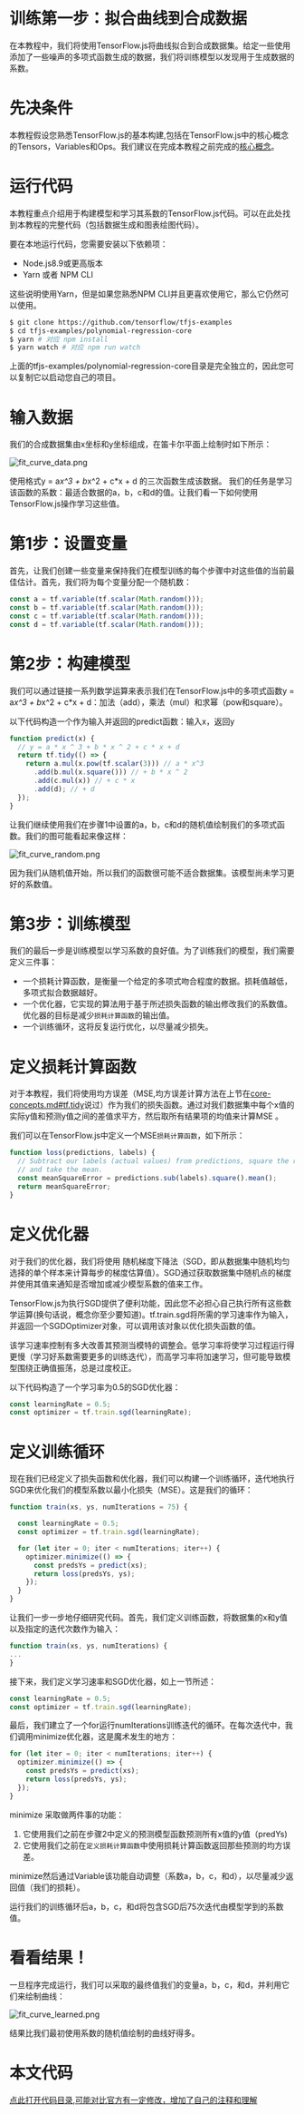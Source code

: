 # 训练第一步：拟合曲线到合成数据
在本教程中，我们将使用TensorFlow.js将曲线拟合到合成数据集。给定一些使用添加了一些噪声的多项式函数生成的数据，我们将训练模型以发现用于生成数据的系数。

# 先决条件
本教程假设您熟悉TensorFlow.js的基本构建,包括在TensorFlow.js中的核心概念的Tensors，Variables和Ops。我们建议在完成本教程之前完成的[核心概念](./core-concepts.md)。

# 运行代码
本教程重点介绍用于构建模型和学习其系数的TensorFlow.js代码。可以在此处找到本教程的完整代码（包括数据生成和图表绘图代码）。

要在本地运行代码，您需要安装以下依赖项：
* Node.js8.9或更高版本
* Yarn 或者 NPM CLI

这些说明使用Yarn，但是如果您熟悉NPM CLI并且更喜欢使用它，那么它仍然可以使用。
```sh
$ git clone https://github.com/tensorflow/tfjs-examples
$ cd tfjs-examples/polynomial-regression-core
$ yarn # 对应 npm install
$ yarn watch # 对应 npm run watch
```
上面的tfjs-examples/polynomial-regression-core目录是完全独立的，因此您可以复制它以启动您自己的项目。

# 输入数据
我们的合成数据集由x坐标和y坐标组成，在笛卡尔平面上绘制时如下所示：

![fit_curve_data.png](./pics/fit_curve_data.png)

使用格式y = a*x^3 + b*x^2 + c*x + d 的三次函数生成该数据。
我们的任务是学习该函数的系数：最适合数据的a，b，c和d的值。让我们看一下如何使用TensorFlow.js操作学习这些值。

# 第1步：设置变量
首先，让我们创建一些变量来保持我们在模型训练的每个步骤中对这些值的当前最佳估计。首先，我们将为每个变量分配一个随机数：
```js
const a = tf.variable(tf.scalar(Math.random()));
const b = tf.variable(tf.scalar(Math.random()));
const c = tf.variable(tf.scalar(Math.random()));
const d = tf.variable(tf.scalar(Math.random()));
```

# 第2步：构建模型

我们可以通过链接一系列数学运算来表示我们在TensorFlow.js中的多项式函数y = a*x^3 + b*x^2 + c*x + d：加法（add），乘法（mul）和求幂（pow和square）。

以下代码构造一个作为输入并返回的predict函数：输入x，返回y

```js
function predict(x) {
  // y = a * x ^ 3 + b * x ^ 2 + c * x + d
  return tf.tidy(() => {
    return a.mul(x.pow(tf.scalar(3))) // a * x^3
      .add(b.mul(x.square())) // + b * x ^ 2
      .add(c.mul(x)) // + c * x
      .add(d); // + d
  });
}
```

让我们继续使用我们在步骤1中设置的a，b，c和d的随机值绘制我们的多项式函数。我们的图可能看起来像这样：

![fit_curve_random.png](./pics/fit_curve_random.png)

因为我们从随机值开始，所以我们的函数很可能不适合数据集。该模型尚未学习更好的系数值。

# 第3步：训练模型
我们的最后一步是训练模型以学习系数的良好值。为了训练我们的模型，我们需要定义三件事：
* 一个损耗计算函数，是衡量一个给定的多项式吻合程度的数据。损耗值越低，多项式拟合数据越好。
* 一个优化器，它实现的算法用于基于所述损失函数的输出修改我们的系数值。优化器的目标是减少`损耗计算函数`的输出值。
* 一个训练循环，这将反复运行优化，以尽量减少损失。

# 定义损耗计算函数
对于本教程，我们将使用均方误差（MSE,均方误差计算方法在上节在[core-concepts.md#tf.tidy](./core-concepts.md#tftidy)说过）作为我们的损失函数。通过对我们数据集中每个x值的实际y值和预测y值之间的差值求平方，然后取所有结果项的均值来计算MSE 。

我们可以在TensorFlow.js中定义一个MSE`损耗计算函数`，如下所示：
```js
function loss(predictions, labels) {
  // Subtract our labels (actual values) from predictions, square the results,
  // and take the mean.
  const meanSquareError = predictions.sub(labels).square().mean();
  return meanSquareError;
}
```

# 定义优化器
对于我们的优化器，我们将使用 随机梯度下降法（SGD，即从数据集中随机均匀选择的单个样本来计算每步的梯度估算值）。SGD通过获取数据集中随机点的梯度并使用其值来通知是否增加或减少模型系数的值来工作。

TensorFlow.js为执行SGD提供了便利功能，因此您不必担心自己执行所有这些数学运算(换句话说，概念你至少要知道)。tf.train.sgd将所需的学习速率作为输入，并返回一个SGDOptimizer对象，可以调用该对象以优化损失函数的值。

该学习速率控制有多大改善其预测当模特的调整会。低学习率将使学习过程运行得更慢（学习好系数需要更多的训练迭代），而高学习率将加速学习，但可能导致模型围绕正确值振荡，总是过度校正。

以下代码构造了一个学习率为0.5的SGD优化器：
```js
const learningRate = 0.5;
const optimizer = tf.train.sgd(learningRate);
```

# 定义训练循环
现在我们已经定义了损失函数和优化器，我们可以构建一个训练循环，迭代地执行SGD来优化我们的模型系数以最小化损失（MSE）。这是我们的循环：
```js
function train(xs, ys, numIterations = 75) {

  const learningRate = 0.5;
  const optimizer = tf.train.sgd(learningRate);

  for (let iter = 0; iter < numIterations; iter++) {
    optimizer.minimize(() => {
      const predsYs = predict(xs);
      return loss(predsYs, ys);
    });
  }
}
```

让我们一步一步地仔细研究代码。首先，我们定义训练函数，将数据集的x和y值以及指定的迭代次数作为输入：

```js
function train(xs, ys, numIterations) {
...
}
```
接下来，我们定义学习速率和SGD优化器，如上一节所述：
```js
const learningRate = 0.5;
const optimizer = tf.train.sgd(learningRate);
```
最后，我们建立了一个for运行numIterations训练迭代的循环。在每次迭代中，我们调用minimize优化器，这是魔术发生的地方：
```js
for (let iter = 0; iter < numIterations; iter++) {
  optimizer.minimize(() => {
    const predsYs = predict(xs);
    return loss(predsYs, ys);
  });
}
```
minimize 采取做两件事的功能：
1. 它使用我们之前在步骤2中定义的预测模型函数预测所有x值的y值（predYs)
2. 它使用我们之前在`定义损耗计算函数`中使用损耗计算函数返回那些预测的均方误差。

minimize然后通过Variable该功能自动调整（系数a，b，c，和d），以尽量减少返回值（我们的损耗）。

运行我们的训练循环后a，b，c，和d将包含SGD后75次迭代由模型学到的系数值。

# 看看结果！
一旦程序完成运行，我们可以采取的最终值我们的变量a，b，c，和d，并利用它们来绘制曲线：

![fit_curve_learned.png](./pics/fit_curve_learned.png)

结果比我们最初使用系数的随机值绘制的曲线好得多。

# 本文代码
[点此打开代码目录,可能对比官方有一定修改，增加了自己的注释和理解](./code/fit-curve)